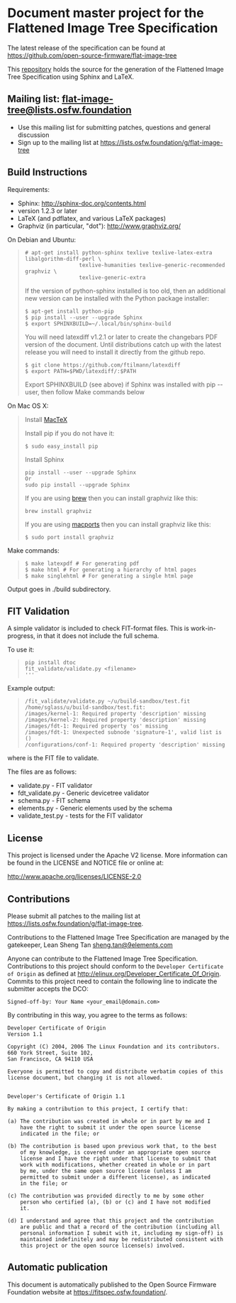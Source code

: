 # Document master project for the Flattened Image Tree Specification #

The latest release of the specification can be found at
https://github.com/open-source-firmware/flat-image-tree

This [repository](https://github.com/open-source-firmware/flat-image-tree) holds
the source for the generation of the Flattened Image Tree Specification using
Sphinx and LaTeX.

## Mailing list: flat-image-tree@lists.osfw.foundation ##
   * Use this mailing list for submitting patches, questions and general discussion
   * Sign up to the mailing list at https://lists.osfw.foundation/g/flat-image-tree

## Build Instructions

Requirements:
* Sphinx: http://sphinx-doc.org/contents.html
 * version 1.2.3 or later
* LaTeX (and pdflatex, and various LaTeX packages)
* Graphviz (in particular, "dot"): http://www.graphviz.org/

On Debian and Ubuntu:

>```
># apt-get install python-sphinx texlive texlive-latex-extra libalgorithm-diff-perl \
>                  texlive-humanities texlive-generic-recommended graphviz \
>                  texlive-generic-extra
>```
>
>If the version of python-sphinx installed is too old, then an additional
>new version can be installed with the Python package installer:
>
>```
>$ apt-get install python-pip
>$ pip install --user --upgrade Sphinx
>$ export SPHINXBUILD=~/.local/bin/sphinx-build
>```
>
>You will need latexdiff v1.2.1 or later to create the changebars PDF version
>of the document.
>Until distributions catch up with the latest release you will need to install
>it directly from the github repo.
>
>```
>$ git clone https://github.com/ftilmann/latexdiff
>$ export PATH=$PWD/latexdiff/:$PATH
>```
>
>Export SPHINXBUILD (see above) if Sphinx was installed with pip --user, then follow Make commands below

On Mac OS X:

> Install [MacTeX](http://tug.org/mactex/)
>
> Install pip if you do not have it:
>```
>$ sudo easy_install pip
>```
>Install Sphinx
>```
>pip install --user --upgrade Sphinx
>Or
>sudo pip install --upgrade Sphinx
>```
>
>If you are using [brew](http://brew.sh) then you can install graphviz like this:
>```
>brew install graphviz
>```
>If you are using [macports](https://www.macports.org/) then you can install graphviz like this:
>```
>$ sudo port install graphviz
>```

Make commands:

>```
>$ make latexpdf # For generating pdf
>$ make html # For generating a hierarchy of html pages
>$ make singlehtml # For generating a single html page
>```

Output goes in ./build subdirectory.

## FIT Validation ##

A simple validator is included to check FIT-format files. This is
work-in-progress, in that it does not include the full schema.

To use it:

>```
>pip install dtoc
>fit_validate/validate.py <filename>
>'''

Example output:
>```
>/fit_validate/validate.py ~/u/build-sandbox/test.fit
>/home/sglass/u/build-sandbox/test.fit:
>/images/kernel-1: Required property 'description' missing
>/images/kernel-2: Required property 'description' missing
>/images/fdt-1: Required property 'os' missing
>/images/fdt-1: Unexpected subnode 'signature-1', valid list is ()
>/configurations/conf-1: Required property 'description' missing
>```

where <filename> is the FIT file to validate.

The files are as follows:

* validate.py        - FIT validator
* fdt_validate.py    - Generic devicetree validator
* schema.py          - FIT schema
* elements.py        - Generic elements used by the schema
* validate_test.py   - tests for the FIT validator

## License ##
This project is licensed under the Apache V2 license. More information can be found 
in the LICENSE and NOTICE file or online at:

http://www.apache.org/licenses/LICENSE-2.0

## Contributions ##
Please submit all patches to the mailing list at
https://lists.osfw.foundation/g/flat-image-tree.

Contributions to the Flattened Image Tree Specification are managed by the
gatekeeper, Lean Sheng Tan <sheng.tan@9elements.com>

Anyone can contribute to the Flattened Image Tree Specification. Contributions
to this project should conform to the `Developer Certificate of Origin` as
defined at http://elinux.org/Developer_Certificate_Of_Origin. Commits to this
project need to contain the following line to indicate the submitter accepts the
DCO:
```
Signed-off-by: Your Name <your_email@domain.com>
```
By contributing in this way, you agree to the terms as follows:
```
Developer Certificate of Origin
Version 1.1

Copyright (C) 2004, 2006 The Linux Foundation and its contributors.
660 York Street, Suite 102,
San Francisco, CA 94110 USA

Everyone is permitted to copy and distribute verbatim copies of this
license document, but changing it is not allowed.


Developer's Certificate of Origin 1.1

By making a contribution to this project, I certify that:

(a) The contribution was created in whole or in part by me and I
    have the right to submit it under the open source license
    indicated in the file; or

(b) The contribution is based upon previous work that, to the best
    of my knowledge, is covered under an appropriate open source
    license and I have the right under that license to submit that
    work with modifications, whether created in whole or in part
    by me, under the same open source license (unless I am
    permitted to submit under a different license), as indicated
    in the file; or

(c) The contribution was provided directly to me by some other
    person who certified (a), (b) or (c) and I have not modified
    it.

(d) I understand and agree that this project and the contribution
    are public and that a record of the contribution (including all
    personal information I submit with it, including my sign-off) is
    maintained indefinitely and may be redistributed consistent with
    this project or the open source license(s) involved.
```

## Automatic publication

This document is automatically published to the Open Source Firmware Foundation website at https://fitspec.osfw.foundation/. 

<!-- SPDX-License-Identifier: Apache-2.0 -->
